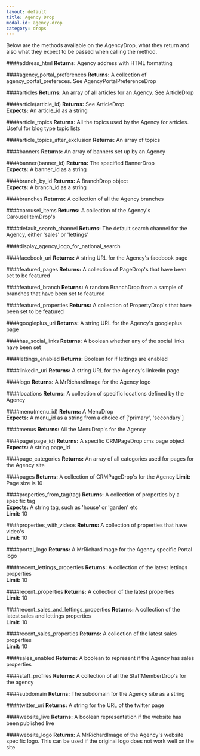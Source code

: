 ```yaml
---
layout: default 
title: Agency Drop 
modal-id: agency-drop
category: drops
---
```


Below are the methods available on the AgencyDrop, what they return and also what they expect to be passed when calling the method.

####address_html
**Returns:** Agency address with HTML formatting

####agency_portal_preferences
**Returns:** A collection of agency_portal_prefereces. See AgencyPortalPreferenceDrop

####articles
**Returns:** An array of all articles for an Agency. See ArticleDrop

####article(article_id)
**Returns:** See ArticleDrop<br/>
**Expects:** An article_id as a string

####article_topics
**Returns:** All the topics used by the Agency for articles. Useful for blog type topic lists

####article_topics_after_exclusion
**Returns:** An array of topics

####banners
**Returns:** An array of banners set up by an Agency

####banner(banner_id)
**Returns:** The specified BannerDrop<br/>
**Expects:** A banner_id as a string

####branch_by_id
**Returns:** A BranchDrop object<br/>
**Expects:** A branch_id as a string

####branches
**Returns:** A collection of all the Agency branches

####carousel_items
**Returns:** A collection of the Agency's CarouselItemDrop's

####default_search_channel
**Returns:** The default search channel for the Agency, either 'sales' or 'lettings'

####display_agency_logo_for_national_search

####facebook_uri
**Returns:** A string URL for the Agency's facebook page

####featured_pages
**Returns:** A collection of PageDrop's that have been set to be featured

####featured_branch
**Returns:** A random BranchDrop from a sample of branches that have been set to featured

####featured_properties
**Returns:** A collection of PropertyDrop's that have been set to be featured

####googleplus_uri
**Returns:** A string URL for the Agency's googleplus page

####has_social_links
**Returns:** A boolean whether any of the social links have been set

####lettings_enabled
**Returns:** Boolean for if lettings are enabled

####linkedin_uri
**Returns:** A string URL for the Agency's linkedin page

####logo
**Returns:** A MrRichardImage for the Agency logo

####locations
**Returns:** A collection of specific locations defined by the Agency

####menu(menu_id)
**Returns:** A MenuDrop<br/>
**Expects:** A menu_id as a string from a choice of ['primary', 'secondary']

####menus
**Returns:** All the MenuDrop's for the Agency

####page(page_id)
**Returns:** A specific CRMPageDrop cms page object<br/>
**Expects:** A string page_id

####page_categories
**Returns:** An array of all categories used for pages for the Agency site

####pages
**Returns:** A collection of CRMPageDrop's for the Agency
**Limit:** Page size is 10

####properties_from_tag(tag) 
**Returns:** A collection of properties by a specific tag<br/>
**Expects:** A string tag, such as 'house' or 'garden' etc<br/>
**Limit:** 10

####properties_with_videos
**Returns:** A collection of properties that have video's<br/>
**Limit:** 10

####portal_logo
**Returns:** A MrRichardImage for the Agency specific Portal logo

####recent_lettings_properties
**Returns:** A collection of the latest lettings properties<br/>
**Limit:** 10

####recent_properties
**Returns:** A collection of the latest properties<br/>
**Limit:** 10

####recent_sales_and_lettings_properties
**Returns:** A collection of the latest sales and lettings properties<br/>
**Limit:** 10

####recent_sales_properties
**Returns:** A collection of the latest sales properties<br/>
**Limit:** 10

####sales_enabled
**Returns:** A boolean to represent if the Agency has sales properties

####staff_profiles
**Returns:** A collection of all the StaffMemberDrop's for the agency

####subdomain
**Returns:** The subdomain for the Agency site as a string

####twitter_uri
**Returns:** A string for the URL of the twitter page

####website_live
**Returns:** A boolean representation if the website has been published live

####website_logo
**Returns:** A MrRichardImage of the Agency's website specific logo. This can be used if the original logo does not work well on the site
